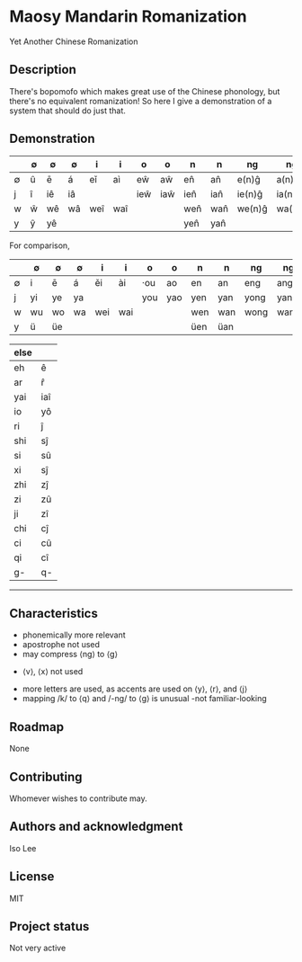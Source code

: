 # Maosy Mandarin Romanization
Yet Another Chinese Romanization

## Description
There's bopomofo which makes great use of the Chinese phonology, but there's no equivalent romanization! So here I give a demonstration of a system that should do just that.

## Demonstration
|  | ∅ | ∅ | ∅ | i | i | o | o | n | n | ng | ng |
| - | - | - | - | - | - | - | - | - | - | - | - |
| ∅ | û | ē | á | eǐ | aì | eŵ | aŵ | en̂ | an̂ | e(n)ĝ | a(n)ĝ |
| j | î | iê | iâ | | | ieŵ | iaŵ | ien̂ | ian̂ | ie(n)ĝ | ia(n)ĝ |
| w | ŵ | wê | wâ | weî | waî | | | wen̂ | wan̂ | we(n)ĝ | wa(n)ĝ |
| y | ŷ | yê | | | | | | yen̂ | yan̂ |  | |

For comparison,

|  | ∅ | ∅ | ∅ | i | i | o | o | n | n | ng | ng |
| - | - | - | - | - | - | - | - | - | - | - | - |
| ∅ | i | ē | á | ěi | ài | ·ou | ao | en | an | eng | ang |
| j | yi | ye | ya | | | you | yao | yen | yan | yong | yang |
| w | wu | wo | wa | wei | wai | | | wen | wan | wong | wang |
| y | ü | üe | | | | | | üen | üan |  | |

| else | |
| - | - |
| eh | ê |
| ar | r̂ |
| yai | iaî |
| io | yô |
| ri | ĵ |
| shi | sĵ |
| si | sû |
| xi | sĵ |
| zhi | zĵ |
| zi | zû |
| ji | zî |
| chi | cĵ |
| ci | cû |
| qi | cî |
| g- | q- |

***

## Characteristics
+ phonemically more relevant
+ apostrophe not used
+ may compress ⟨ng⟩ to ⟨g⟩
* ⟨v⟩, ⟨x⟩ not used
- more letters are used, as accents are used on ⟨y⟩, ⟨r⟩, and ⟨j⟩
- mapping /k/ to ⟨q⟩ and /-ng/ to ⟨g⟩ is unusual
-not familiar-looking

## Roadmap
None

## Contributing
Whomever wishes to contribute may.

## Authors and acknowledgment
Iso Lee

## License
MIT

## Project status
Not very active
